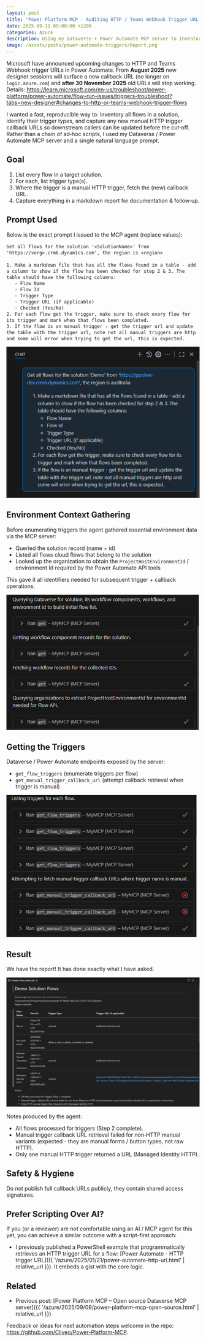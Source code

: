 ```yaml
---
layout: post
title: "Power Platform MCP - Auditing HTTP / Teams Webhook Trigger URL Changes"
date: 2025-09-11 09:00:00 +1200
categories: Azure
description: Using my Dataverse + Power Automate MCP server to inventory flows, inspect triggers, and capture new HTTP callback URLs ahead of Microsoft’s 2025 retirement of logic.azure.com trigger endpoints.
image: /assets/posts/power-automate-triggers/Report.png
---
```


Microsoft have announced upcoming changes to HTTP and Teams Webhook trigger URLs in Power Automate. From **August 2025** new designer sessions will surface a new callback URL (no longer on `logic.azure.com`) and **after 30 November 2025** old URLs will stop working. Details: <https://learn.microsoft.com/en-us/troubleshoot/power-platform/power-automate/flow-run-issues/triggers-troubleshoot?tabs=new-designer#changes-to-http-or-teams-webhook-trigger-flows>

I wanted a fast, reproducible way to: inventory all flows in a solution, identify their trigger types, and capture any new manual HTTP trigger callback URLs so downstream callers can be updated before the cut‑off. Rather than a chain of ad‑hoc scripts, I used my Dataverse / Power Automate MCP server and a single natural language prompt.

## Goal

1. List every flow in a target solution.
2. For each, list trigger type(s).
3. Where the trigger is a manual HTTP trigger, fetch the (new) callback URL.
4. Capture everything in a markdown report for documentation & follow‑up.

## Prompt Used

Below is the exact prompt I issued to the MCP agent (replace values):

```
Get all flows for the solution '<SolutionName>' from 'https://<org>.crm6.dynamics.com', the region is <region>

1. Make a markdown file that has all the flows found in a table - add a column to show if the flow has been checked for step 2 & 3. The table should have the following columns:
   - Flow Name
   - Flow Id
   - Trigger Type
   - Trigger URL (if applicable)
   - Checked (Yes/No)
2. For each flow get the trigger, make sure to check every flow for its trigger and mark when that flows been completed.
3. If the flow is an manual trigger - get the trigger url and update the table with the trigger url, note not all manual triggers are http and some will error when trying to get the url, this is expected.
```

![Prompt issued to the MCP agent](/assets/posts/power-automate-triggers/Prompt.png)

## Environment Context Gathering

Before enumerating triggers the agent gathered essential environment data via the MCP server:

- Queried the solution record (name + id)
- Listed all flows cloud flows that belong to the solution
- Looked up the organization to obtain the `ProjectHostEnvironmentId` / environment Id required by the Power Automate API tools

This gave it all identifiers needed for subsequent trigger + callback operations.

![Agent context querying solution and flows](/assets/posts/power-automate-triggers/Context.png)

## Getting the Triggers

Dataverse / Power Automate endpoints exposed by the server:

- `get_flow_triggers` (enumerate triggers per flow)
- `get_manual_trigger_callback_url` (attempt callback retrieval when trigger is manual)

![Triggers listed for each flow](/assets/posts/power-automate-triggers/Triggers.png)

## Result

We have the report! It has done exactly what I have asked. 

![Generated markdown report preview](/assets/posts/power-automate-triggers/Report.png)

Notes produced by the agent:

- All flows processed for triggers (Step 2 complete).
- Manual trigger callback URL retrieval failed for non‑HTTP manual variants (expected - they are manual forms / button types, not raw HTTP).
- Only one manual HTTP trigger returned a URL (Managed Identity HTTP).

## Safety & Hygiene

Do not publish full callback URLs publicly, they contain shared access signatures.

## Prefer Scripting Over AI?

If you (or a reviewer) are not comfortable using an AI / MCP agent for this yet, you can achieve a similar outcome with a script-first approach:

- I previously published a PowerShell example that programmatically retrieves an HTTP trigger URL for a flow: [Power Automate - HTTP trigger URL]({{ '/azure/2025/01/21/power-automate-http-url.html' | relative_url }}). It embeds a gist with the core logic.

## Related

- Previous post: [Power Platform MCP – Open source Dataverse MCP server]({{ '/azure/2025/09/09/power-platform-mcp-open-source.html' | relative_url }})


Feedback or ideas for next automation steps welcome in the repo: <https://github.com/Cliveo/Power-Platform-MCP>.

